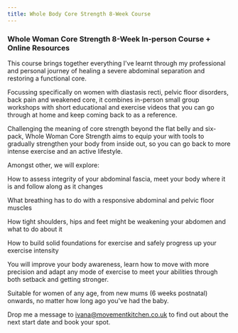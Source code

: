 ```yaml
---
title: Whole Body Core Strength 8-Week Course
---
```


### Whole Woman Core Strength 8-Week In-person Course + Online Resources

This course brings together everything I've learnt through my professional and
personal journey of healing a severe abdominal separation and restoring a
functional core.

Focussing specifically on women with diastasis recti, pelvic floor disorders,
back pain and weakened core, it combines in-person small group workshops with
short educational and exercise videos that you can go through at home and keep
coming back to as a reference.

Challenging the meaning of core strength beyond the flat belly and six-pack,
Whole Woman Core Strength aims to equip your with tools to gradually strengthen
your body from inside out, so you can go back to more intense exercise and an
active lifestyle.

Amongst other, we will explore:

How to assess integrity of your abdominal fascia, meet your body where it is and
follow along as it changes

What breathing has to do with a responsive abdominal and pelvic floor muscles

How tight shoulders, hips and feet might be weakening your abdomen and what to
do about it

How to build solid foundations for exercise and safely progress up your exercise
intensity

You will improve your body awareness, learn how to move with more precision and
adapt any mode of exercise to meet your abilities through both setback and
getting stronger.

Suitable for women of any age, from new mums (6 weeks postnatal) onwards, no
matter how long ago you've had the baby.

Drop me a message to ivana@movementkitchen.co.uk to find out about the next
start date and book your spot.

